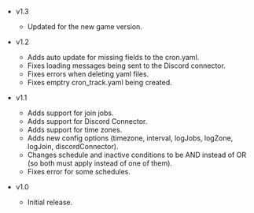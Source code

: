 - v1.3
  - Updated for the new game version.

- v1.2
	- Adds auto update for missing fields to the cron.yaml.
	- Fixes loading messages being sent to the Discord connector.
	- Fixes errors when deleting yaml files.
	- Fixes emptry cron_track.yaml being created.

- v1.1
	- Adds support for join jobs.
	- Adds support for Discord Connector.
	- Adds support for time zones.
	- Adds new config options (timezone, interval, logJobs, logZone, logJoin, discordConnector).
	- Changes schedule and inactive conditions to be AND instead of OR (so both must apply instead of one of them).
	- Fixes error for some schedules.

- v1.0
	- Initial release.
